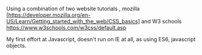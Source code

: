 
Using a combination of two website tutorials , mozilla [https://developer.mozilla.org/en-US/Learn/Getting_started_with_the_web/CSS_basics] and W3 schools https://www.w3schools.com/w3css/default.asp

My first effort at Javascript, doesn't run on IE at all, as using ES6, javascript objects.
